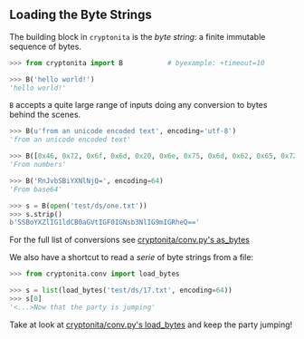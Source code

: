 
## Loading the Byte Strings

The building block in ``cryptonita`` is the *byte string*: a finite
immutable sequence of bytes.

```python
>>> from cryptonita import B           # byexample: +timeout=10

>>> B('hello world!')
'hello world!'
```

``B`` accepts a quite large range of inputs doing any conversion
to bytes behind the scenes.

```python
>>> B(u'from an unicode encoded text', encoding='utf-8')
'from an unicode encoded text'

>>> B([0x46, 0x72, 0x6f, 0x6d, 0x20, 0x6e, 0x75, 0x6d, 0x62, 0x65, 0x72, 0x73])
'From numbers'

>>> B('RnJvbSBiYXNlNjQ=', encoding=64)
'From base64'

>>> s = B(open('test/ds/one.txt'))
>>> s.strip()
b'SSBoYXZlIG1ldCB0aGVtIGF0IGNsb3NlIG9mIGRheQ=='
```

For the full list of conversions see
[cryptonita/conv.py's as_bytes](https://github.com/cryptonitas/cryptonita/tree/master/cryptonita/conv.py)

We also have a shortcut to read a *serie* of byte strings
from a file:

```python
>>> from cryptonita.conv import load_bytes

>>> s = list(load_bytes('test/ds/17.txt', encoding=64))
>>> s[0]
'<...>Now that the party is jumping'
```

Take at look at
[cryptonita/conv.py's load_bytes](https://github.com/cryptonitas/cryptonita/tree/master/cryptonita/conv.py)
and keep the party jumping!

